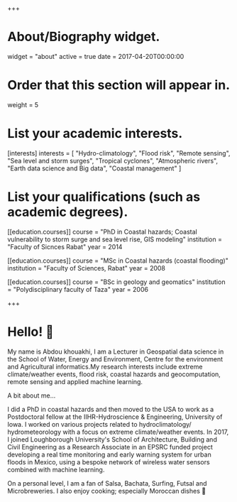 +++
# About/Biography widget.
widget = "about"
active = true
date = 2017-04-20T00:00:00

# Order that this section will appear in.
weight = 5

# List your academic interests.
[interests]
  interests = [
    "Hydro-climatology",
    "Flood risk",
    "Remote sensing",
    "Sea level and storm surges",
    "Tropical cyclones",
    "Atmospheric rivers",
    "Earth data science and Big data",
    "Coastal management"
    ]

# List your qualifications (such as academic degrees).
[[education.courses]]
  course = "PhD in Coastal hazards; Coastal vulnerability to storm surge and sea level rise, GIS modeling"
  institution = "Faculty of Sicnces Rabat"
  year = 2014

[[education.courses]]
  course = "MSc in Coastal hazards (coastal flooding)"
  institution = "Faculty of Sciences, Rabat"
  year = 2008

[[education.courses]]
  course = "BSc in geology and geomatics"
  institution = "Polydisciplinary faculty of Taza"
  year = 2006
 
+++

# Hello! 🙂

My name is Abdou khouakhi, I am a Lecturer in Geospatial data science in the School of Water, Energy and Environment, Centre for the environment and Agricultural informatics.My research interests include extreme climate/weather events, flood risk, coastal hazards and geocomputation, remote sensing and applied machine learning.

A bit about me...

I did a PhD in coastal hazards and then moved to the USA to work as a Postdoctoral fellow at the IIHR-Hydroscience & Engineering, University of Iowa. I worked on various projects related to hydroclimatology/ hydrometeorology with a focus on extreme climate/weather events. In 2017, I joined Loughborough University's School of Architecture, Building and Civil Engineering as a Research Associate in an EPSRC funded project developing a real time monitoring and early warning system for urban floods in Mexico, using a bespoke network of wireless water sensors combined with machine learning.

On a personal level, I am a fan of Salsa, Bachata, Surfing, Futsal and Microbreweries. I also enjoy cooking; especially Moroccan dishes 🙂
